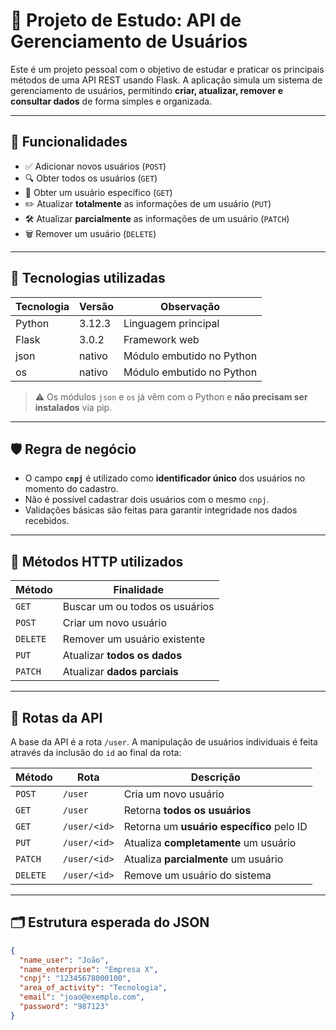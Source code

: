 # 🧠 Projeto de Estudo: API de Gerenciamento de Usuários

Este é um projeto pessoal com o objetivo de estudar e praticar os principais métodos de uma API REST usando Flask. A aplicação simula um sistema de gerenciamento de usuários, permitindo **criar, atualizar, remover e consultar dados** de forma simples e organizada.

---

## 🚀 Funcionalidades

- ✅ Adicionar novos usuários (`POST`)
- 🔍 Obter todos os usuários (`GET`)
- 🔎 Obter um usuário específico (`GET`)
- ✏️ Atualizar **totalmente** as informações de um usuário (`PUT`)
- 🛠️ Atualizar **parcialmente** as informações de um usuário (`PATCH`)
- 🗑️ Remover um usuário (`DELETE`)

---

## 🐍 Tecnologias utilizadas

| Tecnologia | Versão | Observação                  |
|------------|--------|-----------------------------|
| Python     | 3.12.3 | Linguagem principal          |
| Flask      | 3.0.2  | Framework web                |
| json       | nativo | Módulo embutido no Python    |
| os         | nativo | Módulo embutido no Python    |

> ⚠️ Os módulos `json` e `os` já vêm com o Python e **não precisam ser instalados** via pip.

---

## 🛡️ Regra de negócio

- O campo **`cnpj`** é utilizado como **identificador único** dos usuários no momento do cadastro.
- Não é possível cadastrar dois usuários com o mesmo `cnpj`.
- Validações básicas são feitas para garantir integridade nos dados recebidos.

---

## 📡 Métodos HTTP utilizados

| Método | Finalidade                           |
|--------|--------------------------------------|
| `GET`  | Buscar um ou todos os usuários       |
| `POST` | Criar um novo usuário                |
| `DELETE` | Remover um usuário existente       |
| `PUT`  | Atualizar **todos os dados**         |
| `PATCH`| Atualizar **dados parciais**         |

---

## 🔀 Rotas da API

A base da API é a rota `/user`. A manipulação de usuários individuais é feita através da inclusão do `id` ao final da rota:

| Método | Rota            | Descrição                                |
|--------|------------------|--------------------------------------------|
| `POST` | `/user`          | Cria um novo usuário                       |
| `GET`  | `/user`          | Retorna **todos os usuários**             |
| `GET`  | `/user/<id>`     | Retorna um **usuário específico** pelo ID |
| `PUT`  | `/user/<id>`     | Atualiza **completamente** um usuário     |
| `PATCH`| `/user/<id>`     | Atualiza **parcialmente** um usuário      |
| `DELETE`| `/user/<id>`    | Remove um usuário do sistema              |

---

## 🗂️ Estrutura esperada do JSON

```json
{
  "name_user": "João",
  "name_enterprise": "Empresa X",
  "cnpj": "12345678000100",
  "area_of_activity": "Tecnologia",
  "email": "joao@exemplo.com",
  "password": "987123"
}

